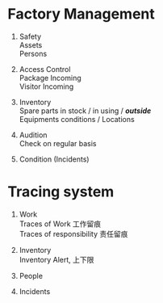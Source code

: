 # Factory Management

1. Safety <br>
    Assets <br>
    Persons <br>

3. Access Control <br>
    Package Incoming <br>
    Visitor Incoming <br>

4. Inventory <br>
    Spare parts in stock / in using / ***outside*** <br>
    Equipments conditions / Locations <br>

5. Audition <br>
    Check on regular basis <br>

6. Condition (Incidents)


# Tracing system

1. Work  <br>
    Traces of Work 工作留痕 <br>
    Traces of responsibility 责任留痕 <br>
   
2. Inventory <br>
    Inventory Alert, 上下限
   
3. People

4. Incidents
